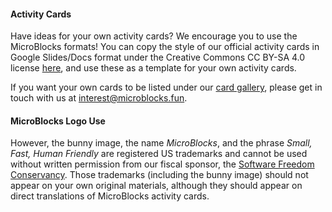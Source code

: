 #### Activity Cards

Have ideas for your own activity cards? We encourage you to use the MicroBlocks formats! You can copy the style of our official activity cards in Google Slides/Docs format under the Creative Commons CC BY-SA 4.0 license [here](https://drive.google.com/open?id=1BxsJ-nEC1MxT67O2bfrHBS9b8nmuMDad), and use these as a template for your own activity cards.

If you want your own cards to be listed under our [card gallery](learn), please get in touch with us at [interest@microblocks.fun](mailto:interest@microblocks.fun).

#### MicroBlocks Logo Use

However, the bunny image, the name *MicroBlocks*, and the phrase *Small, Fast, Human Friendly* are registered US trademarks and cannot be used without written permission from our fiscal sponsor, the [Software Freedom Conservancy](https://sfconservancy.org). Those trademarks (including the bunny image) should not appear on your own original materials, although they should appear on direct translations of MicroBlocks activity cards.
